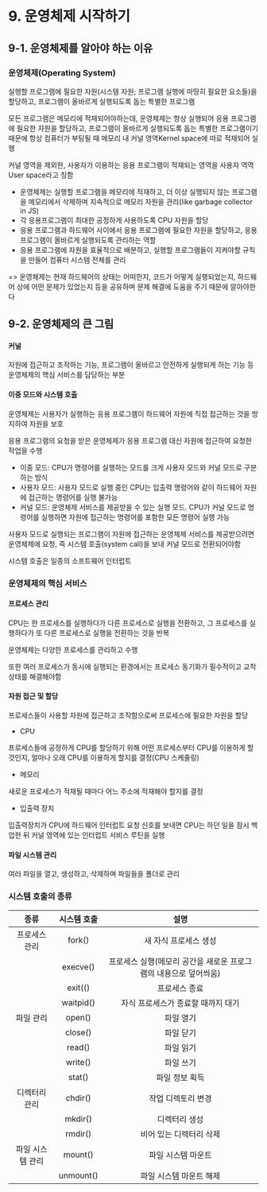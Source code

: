 # 9. 운영체제 시작하기
## 9-1. 운영체제를 알아야 하는 이유
### 운영체제(Operating System)
실행할 프로그램에 필요한 자원(시스템 자원; 프로그램 실행에 마땅히 필요한 요소들)을 할당하고, 프로그램이 올바르게 실행되도록 돕는 특별한 프로그램

모든 프로그램은 메모리에 적재되어야하는데, 운영체제는 항상 실행되어 응용 프로그램에 필요한 자원을 할당하고, 프로그램이 올바르게 실행되도록 돕는 특별한 프로그램이기 때문에 항상 컴퓨터가 부팅될 때 메모리 내 커널 영역Kernel space에 따로 적재되어 실행

커널 영역을 제외한, 사용자가 이용하는 응용 프로그램이 적재되는 영역을 사용자 역역User space라고 칭함

- 운영체제는 실행할 프로그램을 메모리에 적재하고, 더 이상 실행되지 않는 프로그램을 메모리에서 삭제하며 지속적으로 메모리 자원을 관리(like garbage collector in JS)
- 각 응용프로그램이 최대한 공정하게 사용하도록 CPU 자원을 할당
- 응용 프로그램과 하드웨어 사이에서 응용 프로그램에 필요한 자원을 할당하고, 응용 프로그램이 올바르게 실행되도록 관리하는 역할
- 응용 프로그램에 자원을 효율적으로 배분하고, 실행할 프로그램들이 지켜야할 규칙을 만들어 컴퓨터 시스템 전체를 관리

=> 운영체제는 현재 하드웨어의 상태는 어떠한지, 코드가 어떻게 실행되었는지, 하드웨어 상에 어떤 문제가 있었는지 등을 공유하며 문제 해결에 도움을 주기 때문에 알아야한다

## 9-2. 운영체제의 큰 그림
#### 커널
자원에 접근하고 조작하는 기능, 프로그램이 올바르고 안전하게 실행되게 하는 기능 등 운영체제의 핵심 서비스를 담당하는 부분

#### 이중 모드와 시스템 호출
운영체제는 사용자가 실행하는 응용 프로그램이 하드웨어 자원에 직접 접근하는 것을 방지하여 자원을 보호

응용 프로그램의 요청을 받은 운영체제가 응용 프로그램 대신 자원에 접근하여 요청한 작업을 수행

- 이중 모드: CPU가 명령어를 실행하는 모드를 크게 사용자 모드와 커널 모드로 구분하는 방식
- 사용자 모드: 사용자 모드로 실행 중인 CPU는 입출력 명령어와 같이 하드웨어 자원에 접근하는 명령어를 실행 불가능
- 커널 모드: 운영체제 서비스를 제공받을 수 있는 실행 모드. CPU가 커널 모드로 명령어를 실행하면 자원에 접근하는 명령어를 포함한 모든 명령어 실행 가능

사용자 모드로 실행되는 프로그램이 자원에 접근하는 운영체제 서비스를 제공받으려면 운영체제에 요청, 즉 시스템 호출(system call)을 보내 커널 모드로 전환되어야함

시스템 호출은 일종의 소프트웨어 인터럽트

### 운영체제의 핵심 서비스
#### 프로세스 관리
CPU는 한 프로세스를 실행하다가 다른 프로세스로 실행을 전환하고, 그 프로세스를 실행하다가 또 다른 프로세스로 실행을 전환하는 것을 반복

운영체제는 다양한 프로세스를 관리하고 수행

또한 여러 프로세스가 동시에 실행되는 환경에서는 프로세스 동기화가 필수적이고 교착 상태를 해결해야함

#### 자원 접근 및 할당
프로세스들이 사용할 자원에 접근하고 조작함으로써 프로세스에 필요한 자원을 할당
- CPU
  
프로세스들에 공정하게 CPU를 할당하기 위해 어떤 프로세스부터 CPU를 이용하게 할 것인지, 얼마나 오래 CPU를 이용하게 할지를 결정(CPU 스케줄링)
- 메모리
  
새로운 프로세스가 적재될 때마다 어느 주소에 적재해야 할지를 결정
- 입출력 장치
  
입출력장치가 CPU에 하드웨어 인터럽트 요청 신호를 보내면 CPU는 하던 일을 잠시 백업한 뒤 커널 영역에 있는 인터럽트 서비스 루틴을 실행

#### 파일 시스템 관리
여러 파일을 열고, 생성하고, 삭제하며 파일들을 폴더로 관리

### 시스템 호출의 종류
|종류|시스템 호출|설명|
|:--:|:--:|:--:|
|프로세스 관리|fork()|새 자식 프로세스 생성|
||execve()|프로세스 실행(메모리 공간을 새로운 프로그램의 내용으로 덮어씌움)|
||exit(()|프로세스 종료|
||waitpid()|자식 프로세스가 종료할 때까지 대기|
|파일 관리|open()|파일 열기|
||close()|파일 닫기|
||read()|파일 읽기|
||write()|파일 쓰기|
||stat()|파일 정보 획득|
|디렉터리 관리|chdir()|작업 디렉토리 변경|
||mkdir()|디렉터리 생성|
||rmdir()|비어 있는 디렉터리 삭제|
|파일 시스템 관리|mount()|파일 시스템 마운트|
||unmount()|파일 시스템 마운트 해제|
